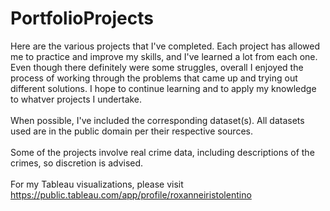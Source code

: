 # PortfolioProjects

Here are the various projects that I've completed. Each project has allowed me to practice and improve my skills, and I've learned a lot from each one. Even though there definitely were some struggles, overall I enjoyed the process of working through the problems that came up and trying out different solutions. I hope to continue learning and to apply my knowledge to whatver projects I undertake. 
<br />
<br />
When possible, I've included the corresponding dataset(s). All datasets used are in the public domain per their respective sources. 
<br />
<br />
Some of the projects involve real crime data, including descriptions of the crimes, so discretion is advised. 
<br />
<br />
For my Tableau visualizations, please visit https://public.tableau.com/app/profile/roxanneiristolentino
